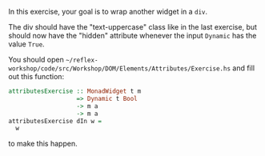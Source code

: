 In this exercise, your goal is to wrap another widget in a `div`.

The div should have the "text-uppercase" class like in the last exercise, but should now have the "hidden" attribute whenever the input `Dynamic` has the value `True`.

You should open
`~/reflex-workshop/code/src/Workshop/DOM/Elements/Attributes/Exercise.hs`
and fill out this function:

```haskell
attributesExercise :: MonadWidget t m
                   => Dynamic t Bool
                   -> m a
                   -> m a
attributesExercise dIn w =
  w
```

to make this happen.

